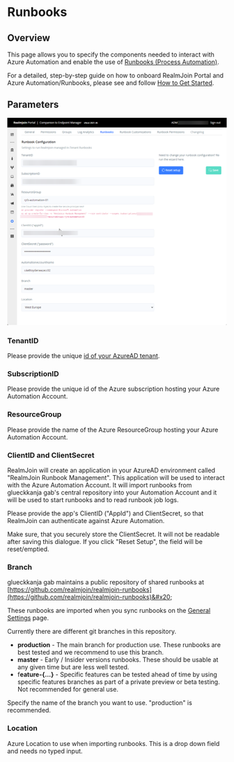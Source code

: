 # Runbooks

## Overview

This page allows you to specify the components needed to interact with Azure Automation and enable the use of [Runbooks (Process Automation)](../runbooks/).

For a detailed, step-by-step guide on how to onboard RealmJoin Portal and Azure Automation/Runbooks, please see and follow [How to Get Started](../onboarding/).

## Parameters

![Runbook Integration Parameters](<../.gitbook/assets/image (16) (1) (1).png>)

### TenantID

Please provide the unique [id of your AzureAD tenant](https://docs.microsoft.com/en-us/azure/active-directory/fundamentals/active-directory-how-to-find-tenant).

### SubscriptionID

Please provide the unique id of the Azure subscription hosting your Azure Automation Account.

### ResourceGroup

Please provide the name of the Azure ResourceGroup hosting your Azure Automation Account.

### ClientID and ClientSecret

RealmJoin will create an application in your AzureAD environment called "RealmJoin Runbook Management". This application will be used to interact with the Azure Automation Account. It will import runbooks from glueckkanja gab's central repository into your Automation Account and it will be used to start runbooks and to read runbook job logs.

Please provide the app's ClientID ("AppId") and ClientSecret, so that RealmJoin can authenticate against Azure Automation.

Make sure, that you securely store the ClientSecret. It will not be readable after saving this dialogue. If you click "Reset Setup", the field will be reset/emptied.&#x20;

### Branch

glueckkanja gab maintains a public repository of shared runbooks at [https://github.com/realmjoin/realmjoin-runbooks](https://github.com/realmjoin/realmjoin-runbooks)&#x20;

These runbooks are imported when you sync runbooks on the [General Settings](general.md) page.&#x20;

Currently there are different git branches in this repository.&#x20;

* **production** - The main branch for production use. These runbooks are best tested and we recommend to use this branch.
* **master** - Early / Insider versions runbooks. These should be usable at any given time but are less well tested.
* f**eature-{...}** - Specific features can be tested ahead of time by using specific features branches as part of a private preview or beta testing. Not recommended for general use.

Specify the name of the branch you want to use. "production" is recommended.

### Location

Azure Location to use when importing runbooks. This is a drop down field and needs no typed input.
